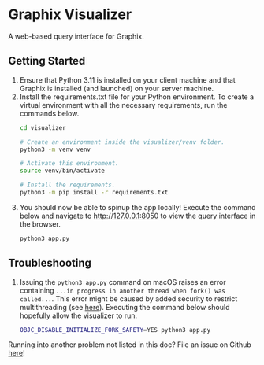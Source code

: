 # Graphix Visualizer
A web-based query interface for Graphix.

## Getting Started

1. Ensure that Python 3.11 is installed on your client machine and that Graphix is installed (and launched) on your server machine. 
2. Install the requirements.txt file for your Python environment. 
    To create a virtual environment with all the necessary requirements, run the commands below.
    ```bash
    cd visualizer

    # Create an environment inside the visualizer/venv folder.
    python3 -m venv venv
    
    # Activate this environment.
    source venv/bin/activate
    
    # Install the requirements.
    python3 -m pip install -r requirements.txt
    ```
3. You should now be able to spinup the app locally! Execute the command below and navigate to http://127.0.0.1:8050 to view the query interface in the browser.
    ```bash
    python3 app.py
    ```
   
## Troubleshooting

1. Issuing the `python3 app.py` command on macOS raises an error containing `...in progress in another thread when fork() was called...`.
    This error might be caused by added security to restrict multithreading (see [here](https://stackoverflow.com/a/52230415)).
    Executing the command below should hopefully allow the visualizer to run.
    ```bash
    OBJC_DISABLE_INITIALIZE_FORK_SAFETY=YES python3 app.py
    ```

Running into another problem not listed in this doc?
File an issue on Github [here](https://github.com/graphix-asterixdb/visualizer/issues/new)!
